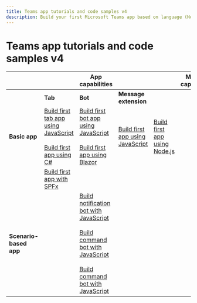 ```yaml
---
title: Teams app tutorials and code samples v4
description: Build your first Microsoft Teams app based on language (Node.js, C#, Java, and Python) and developement environment, understand app capabilities, SDKs.
---
```

# Teams app tutorials and code samples v4

| &nbsp; | &nbsp; | App capabilities | &nbsp; | &nbsp;| Multi-capability |
|---|---|---|---|---|---|
| &nbsp; | **Tab** | **Bot** | **Message extension** | &nbsp; |
| **Basic app** | [Build first tab app using JavaScript](../sbs-gs-javascript.yml) <br><br> [Build first app using C#](../sbs-gs-csharp.yml) | [Build first bot app using JavaScript](../sbs-gs-bot.yml) <br><br> [Build first app using Blazor](../sbs-gs-blazorupdate.yml) | [Build first app using JavaScript](../sbs-gs-msgext.yml) | [Build first app using Node.js](../sbs-gs-nodejs.yml) |
| &nbsp; | [Build first app with SPFx](../sbs-gs-spfx.yml) |  |  |  |
| **Scenario-based app** |  | [Build notification bot with JavaScript](../sbs-gs-notificationbot.yml) <br><br> [Build command bot with JavaScript](../sbs-gs-commandbot.yml) <br><br> [Build command bot with JavaScript](../sbs-gs-workflow-bot.yml)|  |  |
